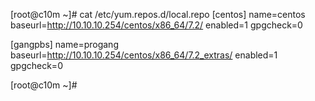 [root@c10m ~]# cat /etc/yum.repos.d/local.repo 
[centos]
name=centos
baseurl=http://10.10.10.254/centos/x86_64/7.2/
enabled=1
gpgcheck=0

[gangpbs]
name=progang
baseurl=http://10.10.10.254/centos/x86_64/7.2_extras/
enabled=1
gpgcheck=0

[root@c10m ~]# 

